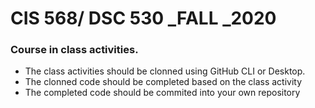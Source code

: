 # CIS 568/ DSC 530  _FALL _2020

### Course in class activities.

<ul>
  <li> The class activities should be clonned using GitHub CLI or Desktop.
  </li>
  <li>
      The clonned code should be completed based on the class activity
  </li>
  <li>
     The completed code should be commited into your own repository
  </li>
</ul>
